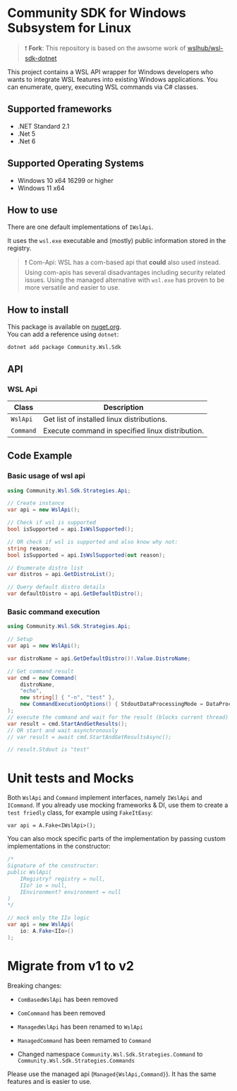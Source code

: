 # Community SDK for Windows Subsystem for Linux

> :exclamation: **Fork**: This repository is based on the awsome work of [wslhub/wsl-sdk-dotnet](https://github.com/wslhub/wsl-sdk-dotnet)

This project contains a WSL API wrapper for Windows developers who wants to integrate WSL 
features into existing Windows applications. You can enumerate, query, executing WSL commands via C# classes.

## Supported frameworks

- .NET Standard 2.1
- .Net 5
- .Net 6

## Supported Operating Systems

- Windows 10 x64 16299 or higher
- Windows 11 x64

## How to use

There are one default implementations of `IWslApi`.

It uses the `wsl.exe` executable and (mostly) public information stored in the registry.

> :exclamation: Com-Api: WSL has a com-based api that **could** also used instead. Using com-apis has several disadvantages including security related issues. Using the managed alternative with `wsl.exe` has proven to be more versatile and easier to use.

## How to install

This package is available on [nuget.org](https://www.nuget.org/packages/Community.Wsl.Sdk).  
You can add a reference using `dotnet`:

```shell
dotnet add package Community.Wsl.Sdk
```

## API

### WSL Api

| Class     | Description                                      |
| --------- | ------------------------------------------------ |
| `WslApi`  | Get list of installed linux distributions.       |
| `Command` | Execute command in specified linux distribution. |

## Code Example

### Basic usage of wsl api

```csharp
using Community.Wsl.Sdk.Strategies.Api;

// Create instance
var api = new WslApi();

// Check if wsl is supported
bool isSupported = api.IsWslSupported();

// OR check if wsl is supported and also know why not:
string reason;
bool isSupported = api.IsWslSupported(out reason);

// Enumerate distro list
var distros = api.GetDistroList();

// Query default distro details
var defaultDistro = api.GetDefaultDistro();
```

### Basic command execution

```csharp
using Community.Wsl.Sdk.Strategies.Api;

// Setup
var api = new WslApi();

var distroName = api.GetDefaultDistro()!.Value.DistroName;

// Get command result 
var cmd = new Command(
    distroName,
    "echo",
    new string[] { "-n", "test" },
    new CommandExecutionOptions() { StdoutDataProcessingMode = DataProcessingMode.String }
);
// execute the command and wait for the result (blocks current thread)
var result = cmd.StartAndGetResults();
// OR start and wait asynchronously
// var result = await cmd.StartAndGetResultsAsync();

// result.Stdout is "test"
```

# Unit tests and Mocks

Both `WslApi` and `Command` implement interfaces, namely `IWslApi` and `ICommand`. If you already use mocking frameworks & DI, use them to create a `test friedly` class, for example using `FakeItEasy`:

```
var api = A.Fake<IWslApi>();
```

You can also mock specific parts of the implementation by passing custom implementations in the constructor:

```csharp
/*
Signature of the constructor:
public WslApi(
    IRegistry? registry = null,
    IIo? io = null,
    IEnvironment? environment = null
)
*/

// mock only the IIo logic
var api = new WslApi(
    io: A.Fake<IIo>()
);
```

# Migrate from v1 to v2

Breaking changes:

* `ComBasedWslApi` has been removed

* `ComCommand` has been removed

* `ManagedWslApi` has been renamed to `WslApi`

* `ManagedCommand` has been remamed to `Command`

* Changed namespace `Community.Wsl.Sdk.Strategies.Command` to `Community.Wsl.Sdk.Strategies.Commands`

Please use the managed api (`Managed{WslApi,Command}`). It has the same features and is easier to use.